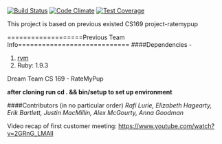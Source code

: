 [![Build Status](https://travis-ci.com/cjzcpsyx/rate-my-pup.svg?token=wksZ8geygFMFDHG9tmQ4&branch=master)](https://travis-ci.com/cjzcpsyx/rate-my-pup) [![Code Climate](https://codeclimate.com/repos/56ccef28c952c622b800c8b7/badges/9791477f21d4677868a0/gpa.svg)](https://codeclimate.com/repos/56ccef28c952c622b800c8b7/feed) [![Test Coverage](https://codeclimate.com/repos/56ccef28c952c622b800c8b7/badges/9791477f21d4677868a0/coverage.svg)](https://codeclimate.com/repos/56ccef28c952c622b800c8b7/coverage)

This project is based on previous existed CS169 project-ratemypup

===================Previous Team Info============================
####Dependencies - 
  1. [rvm](https://rvm.io)
  2. Ruby: 1.9.3

Dream Team CS 169 - RateMyPup

**after cloning run cd . && bin/setup to set up environment**


####Contributors (in no particular order)
*Rafi Lurie, Elizabeth Hagearty, Erik Bartlett, Justin MacMillin, Alex McGourty, Anna Goodman*


Video recap of first customer meeting: https://www.youtube.com/watch?v=2GRnG_LMAlI
